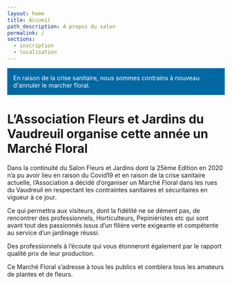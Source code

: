 ```yaml
---
layout: home
title: Accueil
path_description: À propos du salon
permalink: /
sections:
  - inscription
  - localisation
---
```


<div style="padding: 1em; background: #0268a2; color:#fff;">
  En raison de la crise sanitaire, nous sommes contrains à nouveau d'annuler le marcher floral.
</div>
  
# L’Association Fleurs et Jardins du Vaudreuil organise cette année un Marché Floral

Dans la continuité du Salon Fleurs et Jardins dont la 25ème Edition en 2020 n’a pu avoir lieu en raison du Covid19 et en raison de la
crise sanitaire actuelle, l’Association a décidé d’organiser un Marché Floral dans les rues du Vaudreuil en respectant les contraintes sanitaires et
sécuritaires en vigueur à ce jour.

Ce qui permettra aux visiteurs, dont la fidélité ne se dément pas, de rencontrer des professionnels, Horticulteurs, Pepiniéristes etc qui sont avant tout des
passionnés issus d’un filière verte exigeante et compétente au service d’un jardinage réussi.

Des professionnels à l’écoute qui vous étonneront également par le rapport qualité prix de leur production.

Ce Marché Floral s’adresse à tous les publics et comblera tous les amateurs de plantes et de fleurs.
